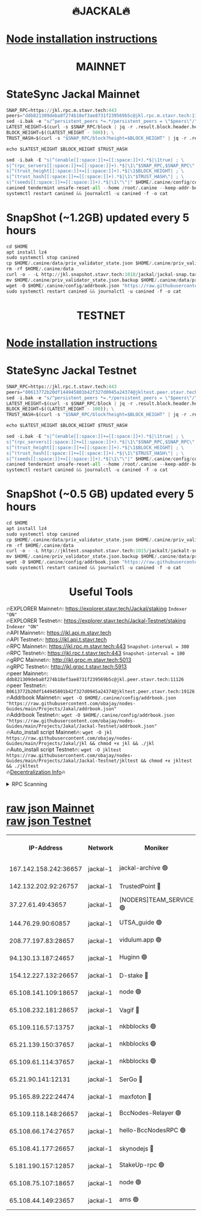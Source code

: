 <h1 align="center"> 🔥JACKAL🔥</h1>

[Node installation instructions](https://github.com/obajay/nodes-Guides/tree/main/Projects/Jakal)
=

<h1 align="center"> MAINNET</h1>

# StateSync Jackal Mainnet
```python
SNAP_RPC=https://jkl.rpc.m.stavr.tech:443
peers="ddb821309deba8f274b18ef3ae8731f239569b5c@jkl.rpc.m.stavr.tech:11126"
sed -i.bak -e "s/^persistent_peers *=.*/persistent_peers = \"$peers\"/" $HOME/.canine/config/config.toml
LATEST_HEIGHT=$(curl -s $SNAP_RPC/block | jq -r .result.block.header.height); \
BLOCK_HEIGHT=$((LATEST_HEIGHT - 500)); \
TRUST_HASH=$(curl -s "$SNAP_RPC/block?height=$BLOCK_HEIGHT" | jq -r .result.block_id.hash)

echo $LATEST_HEIGHT $BLOCK_HEIGHT $TRUST_HASH

sed -i.bak -E "s|^(enable[[:space:]]+=[[:space:]]+).*$|\1true| ; \
s|^(rpc_servers[[:space:]]+=[[:space:]]+).*$|\1\"$SNAP_RPC,$SNAP_RPC\"| ; \
s|^(trust_height[[:space:]]+=[[:space:]]+).*$|\1$BLOCK_HEIGHT| ; \
s|^(trust_hash[[:space:]]+=[[:space:]]+).*$|\1\"$TRUST_HASH\"| ; \
s|^(seeds[[:space:]]+=[[:space:]]+).*$|\1\"\"|" $HOME/.canine/config/config.toml
canined tendermint unsafe-reset-all --home /root/.canine --keep-addr-book
systemctl restart canined && journalctl -u canined -f -o cat
```
# SnapShot (~1.2GB) updated every 5 hours
```python
cd $HOME
apt install lz4
sudo systemctl stop canined
cp $HOME/.canine/data/priv_validator_state.json $HOME/.canine/priv_validator_state.json.backup
rm -rf $HOME/.canine/data
curl -o - -L http://jkl.snapshot.stavr.tech:1018/jackal/jackal-snap.tar.lz4 | lz4 -c -d - | tar -x -C $HOME/.canine --strip-components 2
mv $HOME/.canine/priv_validator_state.json.backup $HOME/.canine/data/priv_validator_state.json
wget -O $HOME/.canine/config/addrbook.json "https://raw.githubusercontent.com/obajay/nodes-Guides/main/Projects/Jakal/addrbook.json"
sudo systemctl restart canined && journalctl -u canined -f -o cat
```

<h1 align="center"> TESTNET</h1>

[Node installation instructions](https://github.com/obajay/nodes-Guides/tree/main/Projects/Jakal/Jackal-Testnet)
=

# StateSync Jackal Testnet
```python
SNAP_RPC=https://jkl.rpc.t.stavr.tech:443
peers="80613772b20df144945801b42f327d0945a24374@jkltest.peer.stavr.tech:19126"
sed -i.bak -e "s/^persistent_peers *=.*/persistent_peers = \"$peers\"/" $HOME/.canine/config/config.toml
LATEST_HEIGHT=$(curl -s $SNAP_RPC/block | jq -r .result.block.header.height); \
BLOCK_HEIGHT=$((LATEST_HEIGHT - 100)); \
TRUST_HASH=$(curl -s "$SNAP_RPC/block?height=$BLOCK_HEIGHT" | jq -r .result.block_id.hash)

echo $LATEST_HEIGHT $BLOCK_HEIGHT $TRUST_HASH

sed -i.bak -E "s|^(enable[[:space:]]+=[[:space:]]+).*$|\1true| ; \
s|^(rpc_servers[[:space:]]+=[[:space:]]+).*$|\1\"$SNAP_RPC,$SNAP_RPC\"| ; \
s|^(trust_height[[:space:]]+=[[:space:]]+).*$|\1$BLOCK_HEIGHT| ; \
s|^(trust_hash[[:space:]]+=[[:space:]]+).*$|\1\"$TRUST_HASH\"| ; \
s|^(seeds[[:space:]]+=[[:space:]]+).*$|\1\"\"|" $HOME/.canine/config/config.toml
canined tendermint unsafe-reset-all --home /root/.canine --keep-addr-book
systemctl restart canined && journalctl -u canined -f -o cat
```
# SnapShot (~0.5 GB) updated every 5 hours
```python
cd $HOME
apt install lz4
sudo systemctl stop canined
cp $HOME/.canine/data/priv_validator_state.json $HOME/.canine/priv_validator_state.json.backup
rm -rf $HOME/.canine/data
curl -o - -L http://jkltest.snapshot.stavr.tech:1015/jackalt/jackalt-snap.tar.lz4 | lz4 -c -d - | tar -x -C $HOME/.canine --strip-components 2
mv $HOME/.canine/priv_validator_state.json.backup $HOME/.canine/data/priv_validator_state.json
wget -O $HOME/.canine/config/addrbook.json "https://raw.githubusercontent.com/obajay/nodes-Guides/main/Projects/Jakal/Jackal-Testnet/addrbook.json"
sudo systemctl restart canined && journalctl -u canined -f -o cat
```

 <h1 align="center"> Useful Tools</h1>

🔥EXPLORER Mainnet🔥:      https://explorer.stavr.tech/Jackal/staking		        `Indexer "ON"` \
🔥EXPLORER Testnet🔥:      https://explorer.stavr.tech/Jackal-Testnet/staking     `Indexer "ON"` \
🔥API Mainnet🔥: 			 		 https://jkl.api.m.stavr.tech \
🔥API Testnet🔥: 			 		 https://jkl.api.t.stavr.tech \
🔥RPC Mainnet🔥:           https://jkl.rpc.m.stavr.tech:443              `Snapshot-interval = 300` \
🔥RPC Testnet🔥:           https://jkl.rpc.t.stavr.tech:443              `Snapshot-interval = 100` \
🔥gRPC Mainnet🔥:          http://jkl.grpc.m.stavr.tech:5013 \
🔥gRPC Testnet🔥:          http://jkl.grpc.t.stavr.tech:5913 \
🔥peer Mainnet🔥:					 `ddb821309deba8f274b18ef3ae8731f239569b5c@jkl.peer.stavr.tech:11126` \
🔥peer Testnet🔥:					 `80613772b20df144945801b42f327d0945a24374@jkltest.peer.stavr.tech:19126` \
🔥Addrbook Mainnet🔥:    ```wget -O $HOME/.canine/config/addrbook.json "https://raw.githubusercontent.com/obajay/nodes-Guides/main/Projects/Jakal/addrbook.json"``` \
🔥Addrbook Testnet🔥:    ```wget -O $HOME/.canine/config/addrbook.json "https://raw.githubusercontent.com/obajay/nodes-Guides/main/Projects/Jakal/Jackal-Testnet/addrbook.json"``` \
🔥Auto_install script Mainnet🔥: ```wget -O jkl https://raw.githubusercontent.com/obajay/nodes-Guides/main/Projects/Jakal/jkl && chmod +x jkl && ./jkl``` \
🔥Auto_install script Testnet🔥: ```wget -O jkltest https://raw.githubusercontent.com/obajay/nodes-Guides/main/Projects/Jakal/Jackal-Testnet/jkltest && chmod +x jkltest && ./jkltest``` \
🔥[Decentralization Info](https://github.com/obajay/StateSync-snapshots/tree/main/Projects/Jackal/Decentralization)🔥


<details>
<summary>RPC Scanning</summary>

<h2 align="center"> We scan nodes in real time every 4 hours. And we provide the final result of RPC endpoints.
We cannot influence the operation of these nodes in any way. </h2>


```python
If Voting Power is higher than 0 --> then the Node is a validator of the network and may be subject to attack and be a potential threat to the chain.
```
```python
We marked such validators with a red symbol
```

</details>

[raw json Mainnet](https://rpc-check.jaclalm.stavr.tech/jaclalm/rpc-jaclalm-result.json) \
[raw json Testnet](https://github.com/obajay/StateSync-snapshots/tree/main/Projects/Jackal/Rpc-Check-Testnet)
=

<table><tr><th>IP-Address</th><th>Network</th><th>Moniker</th><th>Latest Block Height</th><th>Earliest Block Height</th><th>Catching Up</th><th>Tx Index</th><th>Voting Power</th><th>Scan Time</th></tr><tr><td>167.142.158.242:36657</td><td>jackal-1</td><td>jackal-archive 🟢</td><td>6586135</td><td>2770293</td><td>False</td><td>on</td><td>0</td><td>2024-02-22T03:52:03.269436718UTC</td></tr><tr><td>142.132.202.92:26757</td><td>jackal-1</td><td>TrustedPoint 🔴</td><td>6586112</td><td>6129401</td><td>False</td><td>on</td><td>290891</td><td>2024-02-22T03:49:45.839129456UTC</td></tr><tr><td>37.27.61.49:43657</td><td>jackal-1</td><td>[NODERS]TEAM_SERVICE 🟢</td><td>6586105</td><td>6142001</td><td>False</td><td>on</td><td>0</td><td>2024-02-22T03:48:59.935685660UTC</td></tr><tr><td>144.76.29.90:60857</td><td>jackal-1</td><td>UTSA_guide 🟢</td><td>6586125</td><td>6280001</td><td>False</td><td>on</td><td>0</td><td>2024-02-22T03:51:01.197735054UTC</td></tr><tr><td>208.77.197.83:28657</td><td>jackal-1</td><td>vidulum.app 🟢</td><td>6586134</td><td>6296001</td><td>False</td><td>on</td><td>0</td><td>2024-02-22T03:51:57.920260694UTC</td></tr><tr><td>94.130.13.187:24657</td><td>jackal-1</td><td>Huginn 🟢</td><td>6586138</td><td>6424001</td><td>False</td><td>on</td><td>0</td><td>2024-02-22T03:52:18.179893372UTC</td></tr><tr><td>154.12.227.132:26657</td><td>jackal-1</td><td>D-stake 🔴</td><td>6586107</td><td>6434501</td><td>False</td><td>off</td><td>130243</td><td>2024-02-22T03:49:15.508601263UTC</td></tr><tr><td>65.108.141.109:18657</td><td>jackal-1</td><td>node 🟢</td><td>6586108</td><td>6444728</td><td>False</td><td>on</td><td>0</td><td>2024-02-22T03:49:20.003499993UTC</td></tr><tr><td>65.108.232.181:28657</td><td>jackal-1</td><td>Vagif 🔴</td><td>6586126</td><td>6462201</td><td>False</td><td>off</td><td>60003</td><td>2024-02-22T03:51:10.409431157UTC</td></tr><tr><td>65.109.116.57:13757</td><td>jackal-1</td><td>nkbblocks 🟢</td><td>6586139</td><td>6468668</td><td>False</td><td>on</td><td>0</td><td>2024-02-22T03:52:26.815892386UTC</td></tr><tr><td>65.21.139.150:37657</td><td>jackal-1</td><td>nkbblocks 🟢</td><td>6586110</td><td>6473101</td><td>False</td><td>on</td><td>0</td><td>2024-02-22T03:49:32.690728166UTC</td></tr><tr><td>65.109.61.114:37657</td><td>jackal-1</td><td>nkbblocks 🟢</td><td>6586118</td><td>6473101</td><td>False</td><td>on</td><td>0</td><td>2024-02-22T03:50:21.115294248UTC</td></tr><tr><td>65.21.90.141:12131</td><td>jackal-1</td><td>SerGo 🔴</td><td>6586110</td><td>6486109</td><td>False</td><td>off</td><td>51100</td><td>2024-02-22T03:49:35.109397032UTC</td></tr><tr><td>95.165.89.222:24474</td><td>jackal-1</td><td>maxfoton 🔴</td><td>6586126</td><td>6486126</td><td>False</td><td>off</td><td>117661</td><td>2024-02-22T03:51:10.958536031UTC</td></tr><tr><td>65.109.118.148:26657</td><td>jackal-1</td><td>BccNodes-Relayer 🟢</td><td>6586123</td><td>6489001</td><td>False</td><td>on</td><td>0</td><td>2024-02-22T03:50:52.663403602UTC</td></tr><tr><td>65.108.66.174:27657</td><td>jackal-1</td><td>hello-BccNodesRPC 🟢</td><td>6586125</td><td>6489001</td><td>False</td><td>on</td><td>0</td><td>2024-02-22T03:51:01.549914752UTC</td></tr><tr><td>65.108.41.177:26657</td><td>jackal-1</td><td>skynodejs 🔴</td><td>6586135</td><td>6509001</td><td>False</td><td>on</td><td>83702</td><td>2024-02-22T03:52:02.470281018UTC</td></tr><tr><td>5.181.190.157:12857</td><td>jackal-1</td><td>StakeUp-rpc 🟢</td><td>6579021</td><td>6548001</td><td>False</td><td>on</td><td>0</td><td>2024-02-22T03:49:12.732214800UTC</td></tr><tr><td>65.108.75.107:18657</td><td>jackal-1</td><td>node 🟢</td><td>6586120</td><td>6564077</td><td>False</td><td>on</td><td>0</td><td>2024-02-22T03:50:31.818914666UTC</td></tr><tr><td>65.108.44.149:23657</td><td>jackal-1</td><td>ams 🟢</td><td>6586129</td><td>6571141</td><td>False</td><td>on</td><td>0</td><td>2024-02-22T03:51:23.601986970UTC</td></tr></table>
